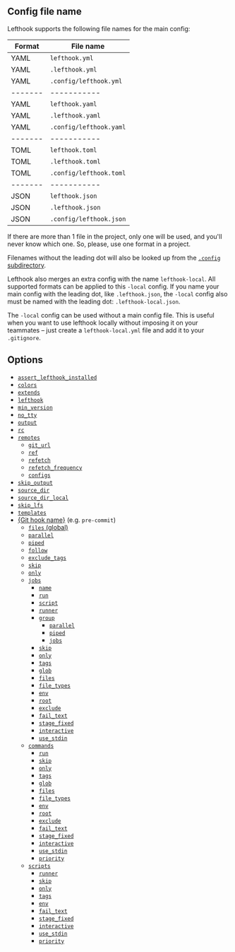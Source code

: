## Config file name

Lefthook supports the following file names for the main config:

| Format | File name |
|-------|-----------|
| YAML  | `lefthook.yml` |
| YAML  | `.lefthook.yml` |
| YAML  | `.config/lefthook.yml` |
|-------|-----------|
| YAML  | `lefthook.yaml` |
| YAML  | `.lefthook.yaml` |
| YAML  | `.config/lefthook.yaml` |
|-------|-----------|
| TOML  | `lefthook.toml` |
| TOML  | `.lefthook.toml` |
| TOML  | `.config/lefthook.toml` |
|-------|-----------|
| JSON  | `lefthook.json` |
| JSON  | `.lefthook.json` |
| JSON  | `.config/lefthook.json` |

If there are more than 1 file in the project, only one will be used, and you'll never know which one. So, please, use one format in a project.

Filenames without the leading dot will also be looked up from the [`.config` subdirectory](https://github.com/pi0/config-dir).

Lefthook also merges an extra config with the name `lefthook-local`. All supported formats can be applied to this `-local` config. If you name your main config with the leading dot, like `.lefthook.json`, the `-local` config also must be named with the leading dot: `.lefthook-local.json`.

The `-local` config can be used without a main config file. This is useful when you want to use lefthook locally without imposing it on your teammates – just create a `lefthook-local.yml` file and add it to your `.gitignore`.

## Options

- [`assert_lefthook_installed`](./assert_lefthook_installed.md)
- [`colors`](./colors.md)
- [`extends`](./extends.md)
- [`lefthook`](./lefthook.md)
- [`min_version`](./min_version.md)
- [`no_tty`](./no_tty.md)
- [`output`](./output.md)
- [`rc`](./rc.md)
- [`remotes`](./remotes.md)
  - [`git_url`](./git_url.md)
  - [`ref`](./ref.md)
  - [`refetch`](./refetch.md)
  - [`refetch_frequency`](./refetch_frequency.md)
  - [`configs`](./configs.md)
- [`skip_output`](./skip_output.md)
- [`source_dir`](./source_dir.md)
- [`source_dir_local`](./source_dir_local.md)
- [`skip_lfs`](./skip_lfs.md)
- [`templates`](./templates.md)
- [{Git hook name}](./Hook.md) (e.g. `pre-commit`)
  - [`files` (global)](./files-global.md)
  - [`parallel`](./parallel.md)
  - [`piped`](./piped.md)
  - [`follow`](./follow.md)
  - [`exclude_tags`](./exclude_tags.md)
  - [`skip`](./skip.md)
  - [`only`](./only.md)
  - [`jobs`](./jobs.md)
    - [`name`](./name.md)
    - [`run`](./run.md)
    - [`script`](./script.md)
    - [`runner`](./runner.md)
    - [`group`](./group.md)
      - [`parallel`](./parallel.md)
      - [`piped`](./piped.md)
      - [`jobs`](./jobs.md)
    - [`skip`](./skip.md)
    - [`only`](./only.md)
    - [`tags`](./tags.md)
    - [`glob`](./glob.md)
    - [`files`](./files.md)
    - [`file_types`](./file_types.md)
    - [`env`](./env.md)
    - [`root`](./root.md)
    - [`exclude`](./exclude.md)
    - [`fail_text`](./fail_text.md)
    - [`stage_fixed`](./stage_fixed.md)
    - [`interactive`](./interactive.md)
    - [`use_stdin`](./use_stdin.md)
  - [`commands`](./Commands.md)
    - [`run`](./run.md)
    - [`skip`](./skip.md)
    - [`only`](./only.md)
    - [`tags`](./tags.md)
    - [`glob`](./glob.md)
    - [`files`](./files.md)
    - [`file_types`](./file_types.md)
    - [`env`](./env.md)
    - [`root`](./root.md)
    - [`exclude`](./exclude.md)
    - [`fail_text`](./fail_text.md)
    - [`stage_fixed`](./stage_fixed.md)
    - [`interactive`](./interactive.md)
    - [`use_stdin`](./use_stdin.md)
    - [`priority`](./priority.md)
  - [`scripts`](./Scripts.md)
    - [`runner`](./runner.md)
    - [`skip`](./skip.md)
    - [`only`](./only.md)
    - [`tags`](./tags.md)
    - [`env`](./env.md)
    - [`fail_text`](./fail_text.md)
    - [`stage_fixed`](./stage_fixed.md)
    - [`interactive`](./interactive.md)
    - [`use_stdin`](./use_stdin.md)
    - [`priority`](./priority.md)
